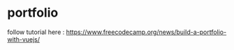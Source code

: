 # portfolio

follow tutorial here : https://www.freecodecamp.org/news/build-a-portfolio-with-vuejs/
